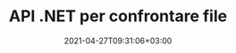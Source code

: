 ---
############################# Static ############################
layout: "product"
date: 2021-04-27T09:31:06+03:00
draft: false

product: "Comparison"
product_tag: "comparison"
platform: ".NET"
platform_tag: "net"

############################# Head ############################
head_title: "API di confronto documenti C# .NET | Confronta e unisci PDF Word Excel Web e testo"
head_description: "API di confronto documenti C# .NET. Confronta e unisci PDF Word DOC DOCX, fogli di calcolo Excel, PPT, PPTX, HTML, EMLX MSG, VSDX, DXF DWG e formati di file immagine."

############################# Header ############################
title: "API .NET per confrontare file"
description: "Sviluppa applicazioni utilizzando l'API di confronto documenti .NET per controllare e confrontare i file per differenze di contenuto e stile."
button:
    enable: true
    icon: "fas fa-arrow-down"
    label: "Scarica la prova gratuita"
    link: "https://downloads.groupdocs.com/comparison/net"

############################# SubMenu ############################
submenu:
    enable: true
    
    left:
        img_alt: "GroupDocs.Comparison for .NET"
        image: "https://www.groupdocs.cloud/templates/groupdocs/images/product-logos/groupdocs-comparison-net.png"
        product: "GroupDocs.Comparison"
        platform: ".NET"

    middle:
        button:
            # button loop
            - link: "#overview"
              text: "Panoramica"

            # button loop
            - link: "#features"
              text: "Caratteristiche"

            # button loop
            - link: "#support"
              text: "Supporto"

            # button loop
            - link: "https://products.groupdocs.app/comparison"
              text: "Dimostrazione dal vivo"

            # button loop
            - link: "https://purchase.groupdocs.com/pricing/comparison/net"
              text: "Prezzi"

    right:
        link_download: "https://downloads.groupdocs.com/comparison"
        link_learn: "https://docs.groupdocs.com/comparison/net/"
        link_buy: "https://purchase.groupdocs.com"

############################# Overview ############################
overview:
    enable: true
    example_image: "/comparison/comparison-example.webp"
    content: |
      
    more_overview:
      # more_overview_loop
      - title: "Cos'è GroupDocs.Comparison for .NET"
        content: "L'API GroupDocs.Comparison for .NET è una soluzione veloce e affidabile pronta per l'uso durante la creazione di applicazioni per la ricerca e l'evidenziazione delle differenze tra documenti dello stesso formato o di formati diversi in C#, ASP.NET o altre tecnologie correlate alla piattaforma software .NET."

      # more_overview_loop
      - title: "Formati supportati"
        content: "La libreria GroupDocs.Comparison supporta il rilevamento delle differenze sia nel contenuto che nello stile del testo tra i formati di immagini e documenti più diffusi come PDF, HTML, posta elettronica Outlook, documenti Microsoft Office Word, fogli di calcolo Excel, presentazioni PowerPoint, OneNote, diagrammi Visio, testi, png , immagini gif e bmp oltre a centinaia di altri formati."
        
      # more_overview_loop
      - title: "Funzionalità di confronto"
        content: "Il confronto può essere eseguito per rilevare cambiamenti nel contenuto di parole, paragrafi, tabelle o grafici e nei loro stili e fornirà un documento di confronto che elenca un riepilogo delle differenze, del loro numero e del tipo di appartenenza. GroupDocs.Comparison for .NET può facilmente estrarre informazioni di base sul documento di origine, confrontare e salvare documenti semplici, protetti da password e crittografati di vari formati tramite un file o un flusso di dati."
        
      # more_overview_loop
      - title: "Documentazione ed esempi"
        content: "Esiste già molta documentazione sull'utilizzo della libreria Comparison su diverse piattaforme con esempi di codice, quindi non devi pensare troppo a come lavorare con l'API GroupDocs.Comparison per .NET nella tua applicazione."
        
      # more_overview_loop
      - title: "Compatibilità"
        content: "Puoi utilizzare GroupDocs.Comparison for .NET per creare applicazioni in qualsiasi ambiente di sviluppo orientato alla piattaforma .NET. È compatibile con tutti i linguaggi basati su .NET e supporta i sistemi operativi più diffusi (Windows, Linux, MacOS) su cui è possibile installare Mono o framework .NET (incluso .NET Core)."
    examples:
      enable: true
      
    more_feature:
      # more_feature_loop
      - title: "Confronta facilmente i documenti utilizzando l'API .NET"
        content: |
          L'API GroupDocs.Comparison for .NET ti offre un modo semplice ed efficiente per confrontare i tuoi file. Di seguito è riportato un esempio che mostra come confrontare due documenti DOCX utilizzando C#:  

          ```cs
          // File di origine e di destinazione da confrontare
          string source = @"source.docx";
          string target = @"target.docx";
          Comparer comparer = new Comparer();
          // Confronta due documenti
          ICompareResult result = comparer.Compare(source, target, new ComparisonSettings());
          ```
      # more_feature_loop
      - title: "Scegli il livello di dettaglio per il confronto"
        content: "Con GroupDocs.Comparison for .NET puoi specificare in che misura desideri che i documenti vengano confrontati. È possibile scegliere tra basso (confronta il testo parola per parola con precisione per la griglia di imaging = 50), medio (confronta il testo carattere per carattere con precisione per la griglia di imaging = 100) o alto (confronta il testo carattere per carattere con precisione per la griglia di imaging = 150)."

      # more_feature_loop
      - title: "Supporto per il confronto degli stili di testo"
        content: |
          GroupDocs.Comparison for .NET offre funzionalità per confrontare lo stile del testo.  

          Durante il confronto delle parole e dei caratteri dei documenti, è possibile confrontare il nome del carattere, la dimensione del carattere, il colore del carattere, lo stile del carattere (grassetto, corsivo, sottolineato, maiuscoletto, collegamento ipertestuale) e il colore della sottolineatura (se applicabile) per individuare le differenze.  

          Durante il confronto dei paragrafi, puoi confrontare stili quali l'allineamento del paragrafo, il rientro (rientro sinistro, rientro destro), la spaziatura del paragrafo (spazio dopo, spazio prima), il rientro della prima riga e l'interlinea.  

          GroupDocs.Comparison for .NET supporta anche il confronto di altre sezioni di una pagina, ove applicabile, come distanza del piè di pagina, altezza e orientamento della pagina, margini (sinistro, destro, superiore e inferiore), larghezza della linea del bordo e colore del bordo.  
      
    tabs:
      enable: true
      
      ## TAB ONE ##
      tab_one:
        description: |
          Di seguito è riportata una panoramica di GroupDocs.Comparison for .NET:
      
        right:
          enable: true
          icon: "fab fa-html5"
          title: "Panoramica"
          content: |
            * Confronto documenti
            * Confronto dei file HTML
            * Confronto PDF
            * Confronto dei diagrammi
            * Confronta il contenuto del file
            * Confronta gli stili di testo
      
      ## TAB TWO ##
      tab_two:
        description: |
          GroupDocs.Comparison for .NET supporta tutti i più diffusi [formati di file di documenti](https://docs.groupdocs.com/comparison/net/supported-document-formats/) tra cui: Microsoft Office, PDF, immagini e molti altri .
        left:
          enable: true
          table:
            # table loop
            - title: "Microsoft Office"
              content: |
                * **Word:** [DOC](https://products.groupdocs.com/comparison/net/doc/), [DOCX](https://products.groupdocs.com/comparison/net/docx/), [DOCM](https://products.groupdocs.com/comparison/net/docm/), [DOT](https://products.groupdocs.com/comparison/net/dot/), [DOTX](https://products.groupdocs.com/comparison/net/dotx/), [DOTM](https://products.groupdocs.com/comparison/net/dotm/), [RTF](https://products.groupdocs.com/comparison/net/rtf/), [TXT](https://products.groupdocs.com/comparison/net/txt/)
                * **Excel:** [XLS](https://products.groupdocs.com/comparison/net/xls/), [XLSX](https://products.groupdocs.com/comparison/net/xlsx/), [XLSM](https://products.groupdocs.com/comparison/net/xlsm/), [XLSB](https://products.groupdocs.com/comparison/net/xlsb/), [XLTM](https://products.groupdocs.com/comparison/net/xltm/), [XLT](https://products.groupdocs.com/comparison/net/xlt/), [XLTM](https://products.groupdocs.com/comparison/net/xltm/), [XLTX](https://products.groupdocs.com/comparison/net/xltx/), [XLAM](https://products.groupdocs.com/comparison/net/xlam/), [SXC](https://products.groupdocs.com/comparison/net/sxc/), [SpreadsheetML](https://products.groupdocs.com/comparison/net/xml/)
                * **PowerPoint:** [PPT](https://products.groupdocs.com/comparison/net/ppt/), [PPTX](https://products.groupdocs.com/comparison/net/pptx/), [PPS](https://products.groupdocs.com/comparison/net/pps/), [PPSX](https://products.groupdocs.com/comparison/net/ppsx/), [PPSM](https://products.groupdocs.com/comparison/net/ppsm/), [POT](https://products.groupdocs.com/comparison/net/pot/), [POTM](https://products.groupdocs.com/comparison/net/potm/), [POTX](https://products.groupdocs.com/comparison/net/potx/), [PPTM](https://products.groupdocs.com/comparison/net/pptm/)
                * **Visio:** [VSD](https://products.groupdocs.com/comparison/net/vsd/), [VDX](https://products.groupdocs.com/comparison/net/vdx/), [VSS](https://products.groupdocs.com/comparison/net/vss/), [VSSX](https://products.groupdocs.com/comparison/net/vssx/), [VSX](https://products.groupdocs.com/comparison/net/vsx/), [VST](https://products.groupdocs.com/comparison/net/vst/), [VSTX](https://products.groupdocs.com/comparison/net/vstx/), [VTX](https://products.groupdocs.com/comparison/net/vtx/), [VSDX](https://products.groupdocs.com/comparison/net/vsdx/), [VDW](https://products.groupdocs.com/comparison/net/vdw/), [VSTM](https://products.groupdocs.com/comparison/net/vstm/), [VSSM](https://products.groupdocs.com/comparison/net/vssm/), [VSDM](https://products.groupdocs.com/comparison/net/vsdm/)
                * **Outlook:** [MSG](https://products.groupdocs.com/comparison/net/msg/), [EML](https://products.groupdocs.com/comparison/net/eml/), [EMLX](https://products.groupdocs.com/comparison/net/emlx/), [PST](https://products.groupdocs.com/comparison/net/pst/), [OST](https://products.groupdocs.com/comparison/net/ost/)
                * **OneNote:** [ONE](https://products.groupdocs.com/comparison/net/one/)

        right:
          enable: true
          table:
            # table loop
            - title: "Altri formati"
              content: |
                * **Linguaggi di programmazione**: [CS](https://products.groupdocs.com/comparison/net/cs/), [Java](https://products.groupdocs.com/comparison/net/java/), [CPP](https://products.groupdocs.com/comparison/net/cpp/), [JS](https://products.groupdocs.com/comparison/net/js/), [PY](https://products.groupdocs.com/comparison/net/py/), [RB](https://products.groupdocs.com/comparison/net/rb/), [PL](https://products.groupdocs.com/comparison/net/pl/), [ASM](https://products.groupdocs.com/comparison/net/asm/), [GROOVY](https://products.groupdocs.com/comparison/net/groovy/), [JSON](https://products.groupdocs.com/comparison/net/json/), [PHP](https://products.groupdocs.com/comparison/net/php/), [SQL](https://products.groupdocs.com/comparison/net/sql/), [LOG](https://products.groupdocs.com/comparison/net/log/), [DIFF](https://products.groupdocs.com/comparison/net/diff/), [LESS](https://products.groupdocs.com/comparison/net/less/), [SCALA](https://products.groupdocs.com/comparison/net/scala/)
                * **OpenDocument**: [ODT](https://products.groupdocs.com/comparison/net/odt/), [OTT](https://products.groupdocs.com/comparison/net/ott/), [ODS](https://products.groupdocs.com/comparison/net/ods/), [ODP](https://products.groupdocs.com/comparison/net/odp/), [OTP](https://products.groupdocs.com/comparison/net/otp/)
                * **Portable**: [PDF](https://products.groupdocs.com/comparison/net/pdf/), [MOBI](https://products.groupdocs.com/comparison/net/mobi/)
                * **AutoCAD**: [DXF](https://products.groupdocs.com/comparison/net/dxf/), [DWG](https://products.groupdocs.com/comparison/net/dwg/)
                * **Email**: [EML](https://products.groupdocs.com/comparison/net/eml/), [EMLX](https://products.groupdocs.com/comparison/net/emlx/), [MSG](https://products.groupdocs.com/comparison/net/msg/)
                * **Images**: [JPEG](https://products.groupdocs.com/comparison/net/jpeg/), [BMP](https://products.groupdocs.com/comparison/net/bmp/), [PNG](https://products.groupdocs.com/comparison/net/png/), [GIF](https://products.groupdocs.com/comparison/net/gif/), [DCM](https://products.groupdocs.com/comparison/net/dcm/), [DICOM](https://products.groupdocs.com/comparison/net/dicom/), [DjVu](https://products.groupdocs.com/comparison/net/djvu/)
                * **Web**: [HTM](https://products.groupdocs.com/comparison/net/htm/), [HTML](https://products.groupdocs.com/comparison/net/html/), [MHTML](https://products.groupdocs.com/comparison/net/mhtml/)
                * **Text**: [TXT](https://products.groupdocs.com/comparison/net/txt/)

      ## TAB THREE ##
      tab_three:
        description: |
          GroupDocs.Comparison for .NET supporta i seguenti sistemi operativi, framework e gestori di pacchetti:
      
        left:
          enable: true
          table:
            # table loop
            - icon: "fab fa-windows"
              title: "Sistemi operativi"
              content: |
                * Windows Desktop
                * Windows Server
                * Windows Azure
                * Linux
                * MacOS

            # table loop
            - icon: "fas fa-code"
              title: "Framework supportati"
              content: |
                * .NET Framework 2.0 o più alto
                * Mono Framework 1.2 o più alto
                * .NET Standard 2.0
                * .NET Core 2.0

        right:
          enable: true
          table:
            # table loop
            - icon: "fas fa-box"
              title: "Gestore dei pacchetti"
              content: |
                * NuGet

            # table loop
            - icon: "fas fa-tools"
              title: "Ambienti di sviluppo"
              content: |
                * Microsoft Visual Studio
                * Xamarin.Android
                * Xamarin.IOS
                * Xamarin.Mac
                * MonoDevelop

############################# Features ############################
features:
    enable: true
    title: "Funzionalità di GroupDocs.Comparison for .NET"

    feature:
      # feature loop
      - icon: "fas fa-copy"
        content: "[Identificare le differenze nel contenuto e negli stili dei caratteri](https://docs.groupdocs.com/comparison/net/compare-documents/)"

      # feature loop
      - icon: "fas fa-eye"
        content: "[Salva un rapporto riepilogativo di tutte le differenze trovate dopo il confronto dei file](https://docs.groupdocs.com/comparison/net/get-extended-information-on-the-summary-page/)"

      # feature loop
      - icon: "fas fa-bolt"
        content: "[Applica o rifiuta le modifiche dopo aver analizzato le differenze ed esportato il file risultante](https://docs.groupdocs.com/comparison/net/accept-or-reject-detected-changes/)"
      
      # feature loop
      - icon: "fas fa-file-powerpoint"
        content: "[Supporto per la funzionalità “Traccia modifiche” di Microsoft Word durante il confronto di file Word](https://docs.groupdocs.com/comparison/net/show-revisions/)"

      # feature loop
      - icon: "fas fa-code"
        content: "[Individua in modo univoco le modifiche provenienti da ciascun documento confrontato](https://docs.groupdocs.com/comparison/net/get-list-of-changes/)"

      # feature loop
      - icon: "fas fa-cloud"
        content: "[Leggere e inviare documenti tramite flussi](https://docs.groupdocs.com/comparison/net/load-file-from-stream/)"

      # feature loop
      - icon: "fas fa-remove-format"
        content: "[Licenze misurate: fatturazione in base all'utilizzo dell'API](https://docs.groupdocs.com/comparison/net/licensing-and-evaluation-limitations/)"

      # feature loop
      - icon: "fas fa-comment-slash"
        content: "[Confronta più documenti di origine con un singolo documento di destinazione](https://docs.groupdocs.com/comparison/net/compare-multiple-documents/)"

      # feature loop
      - icon: "fas fa-location-arrow"
        content: "[Confronta tra loro pagine specifiche di file Word: accetta o rifiuta tutte le modifiche in un singolo documento Word](https://docs.groupdocs.com/comparison/net/accept-or-reject-detected-changes/)"

      # feature loop
      - icon: "fas fa-border-all"
        content: "[Unisci fino a 3 documenti Word e confronta le formule utilizzate nei file Word](https://docs.groupdocs.com/comparison/net/how-to-merge-source-code-files/)"

      # feature loop
      - icon: "fas fa-wrench"
        content: "[Ottieni informazioni sui documenti da filePath](https://docs.groupdocs.com/comparison/net/get-file-info/)"

      # feature loop
      - icon: "fas fa-columns"
        content: "[Salva il risultato del confronto HTML come immagini](https://docs.groupdocs.com/comparison/net/generate-document-pages-preview/)"

      # feature loop
      - icon: "fas fa-file-word"
        content: "[Opzione per mostrare o nascondere il contenuto eliminato](https://docs.groupdocs.com/comparison/net/show-gap-lines/)"

      # feature loop
      - icon: "fas fa-envelope"
        content: "[Opzione per attivare o disattivare il confronto degli stili dei documenti](https://docs.groupdocs.com/comparison/net/how-to-select-options-for-flexible-comparing/)"

      # feature loop
      - icon: "fas fa-print"
        content: "[Specifica le stringhe per contrassegnare gli elementi inseriti, eliminati e di modifica dello stile nel documento di confronto](https://docs.groupdocs.com/comparison/net/customize-changes-styles/)"

      # feature loop
      - icon: "fas fa-file-archive"
        content: "[Specifica il separatore di parole e il colore del carattere per stilizzare il testo confrontato](https://docs.groupdocs.com/comparison/net/customize-changes-styles/)"

      # feature loop
      - icon: "fas fa-lock"
        content: "[Calcola le coordinate corrette delle modifiche in PDF, Word, diapositive e diagrammi PowerPoint](https://docs.groupdocs.com/comparison/net/get-changes-coordinates/)"

      # feature loop
      - icon: "fas fa-file-code"
        content: "[Confronta file protetti da password](https://docs.groupdocs.com/comparison/net/how-to-compare-password-protected-files/)"
      
      # feature loop
      - icon: "fas fa-fill-drip"
        content: "[Confronta i titoli dei grafici nei fogli di calcolo: genera un grafico nei file di celle risultanti](https://docs.groupdocs.com/comparison/net/how-to-compare-spreadsheet-or-tables/)"

      # feature loop
      - icon: "fas fa-file-excel"
        content: "[Dimensiona automaticamente le forme automatiche nel file risultante del documento Cells](https://docs.groupdocs.com/comparison/net/how-to-compare-spreadsheet-or-tables/)"

      # feature loop
      - icon: "fas fa-heading"
        content: "[Accedi alla pagina di riepilogo dettagliata per rilevare le modifiche tra i file di documento di origine e di destinazione](https://docs.groupdocs.com/comparison/net/get-extended-information-on-the-summary-page/)"

      # feature loop
      - icon: "fas fa-project-diagram"
        content: "[Confronta i file dei linguaggi di programmazione e scripting più popolari](https://docs.groupdocs.com/comparison/net/get-supported-document-formats/)"

      # feature loop
      - icon: "fas fa-cube"
        content: "[Confronta più documenti PDF, Word, Excel, diagrammi, e-mail, testo e OneNote (più di due).](https://docs.groupdocs.com/comparison/net/compare-multiple-documents-with-specific-compare-settings/)"

      # feature loop
      - icon: "fab fa-uncharted"
        content: "[Confronta intestazione e piè di pagina dei formati di file supportati](https://docs.groupdocs.com/comparison/net/how-to-select-options-for-flexible-comparing/)"

      # feature loop
      - icon: "fab fa-uncharted"
        content: "[Confronta segnalibri, variabili e proprietà personalizzate dei formati di documenti Word](https://docs.groupdocs.com/comparison/net/compare-bookmarks-in-word/)"

############################# Support ############################
support:
    enable: true

############################# Solutions ############################
solutions:
    enable: true
    title: "GroupDocs.Comparison offre API di visualizzazione di documenti per altri ambienti di sviluppo popolari"

    solution:
        # solution loop
        - img_alt: "GroupDocs.Comparison for Java"
          image: "https://www.groupdocs.cloud/templates/groupdocs/images/product-logos/groupdocs-comparison-java.png"
          product: "GroupDocs.Comparison"
          platform: "Java"
          link: "/comparison/java/"

############################# Back to top ###############################
back_to_top:
  enable: true
---